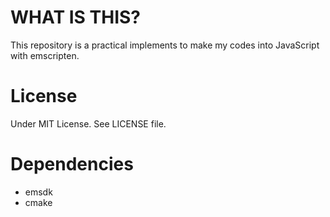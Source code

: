 # WHAT IS THIS?
This repository is a practical implements to make my codes into JavaScript with emscripten.

# License
Under MIT License. See LICENSE file.

# Dependencies

* emsdk
* cmake
